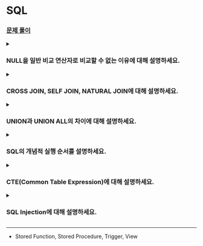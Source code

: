 # SQL

### [문제 풀이](https://leetcode.com/studyplan/top-sql-50/)

<details>
<summary><h3>NULL을 일반 비교 연산자로 비교할 수 없는 이유에 대해 설명하세요.</h3></summary>

- NULL은 unknown, unavailable, not applicable의 의미를 가질 수 있어 단일한 값으로 취급하기 어려움
- 즉, 같은 NULL이라 하더라도 그 의미가 다를 수 있으므로 일반 비교 연산자로 비교할 경우, 비교 결과는 TRUE나 FALSE가 아니라 UNKNOWN이 됨
- 이렇듯 SQL은 비교/논리 연산의 결과로 TRUE, FALSE, UNKNOWN을 반환할 수 있으며, 이를 Three-valued logic이라 부름
- 따라서 WHERE 절 등에서 NULL 값을 올바르게 비교하기 위해서는 IS NULL 또는 IS NOT NULL 연산자를 사용해야함

<details>
<summary><h4>WHERE 절에서 NOT IN 연산 사용 시, NULL 값으로 인해 발생할 수 있는 문제와 이를 해결할 수 있는 방법을 설명하세요.</h4></summary>

```sql
select * 
from employees
where department_id not in (select department_id from departments);
```

- 만약 `departments` 테이블의 `department_id` 컬럼에 NULL 값이 하나라도 포함되어 있다면, 비교 과정에서 `employee.department_id = NULL`이 되며 UNKNOWN을 반환함
- 이로 인해, NOT IN 조건 전체가 UNKNOWN이 되어 원래 필터링 하려던 데이터가 전혀 반환되지 않을 수 있음
- 이를 해결하기 위해서는 서브쿼리 결과에 NULL이 포함되지 않도록 조건을 추가하거나(`where department_id is not null`), NOT IN 대신 NOT EXISTS 연산을 사용할 수 있음
</details>
</details>

<details>
<summary><h3>CROSS JOIN, SELF JOIN, NATURAL JOIN에 대해 설명하세요.</h3></summary>

#### CROSS JOIN
- 두 테이블의 카티지언 프로덕트를 반환함
- 두 테이블의 행 수가 많을 경우 결과 행 수가 기하급수적으로 증가할 수 있음

```sql
select A.*, B.* 
from TableA A
cross join TableB B;
```

<br>

#### SELF JOIN
- 동일한 테이블을 조인하여 테이블 내의 관계나 계층 구조를 조회할 때 사용됨

```sql
select E1.employee_id, E1.name, E2.name manager_name
from employees E1
left join employees E2 on E1.manager_id = E2.employee_id;
```

<br>

#### NATURAL JOIN
- 두 테이블에서 동일한 이름의 컬럼을 기준으로 자동 조인 조건을 생성하여 조인함
- 명시적으로 조인 조건을 작성하지 않아 의도치 않은 컬럼들이 매칭 조건으로 사용될 수 있음
- 따라서 명시적 조인을 사용하는 것이 권장됨

```sql
select *
from TableA
natural join TableB;
```
</details>

<details>
<summary><h3>UNION과 UNION ALL의 차이에 대해 설명하세요.</h3></summary>

#### UNION
- 여러 SELECT 문의 결과를 합친 후, 중복된 행을 제거한 하나의 결과 집합을 반환함

#### UNION ALL
- 여러 SELECT 문의 결과를 그대로 결합하여 반환함
- 중복된 행도 제거하지 않고 모두 포함함
- 중복 제거 과정이 없으므로 일반적으로 UNION에 비해 더 빠름 
</details>

<details>
<summary><h3>SQL의 개념적 실행 순서를 설명하세요.</h3></summary>

1. FROM
2. WHERE
3. GROUP BY
4. HAVING
5. SELECT
6. DISTINCT
7. ORDER BY
8. LIMIT, OFFSET
</details>

<details>
<summary><h3>CTE(Common Table Expression)에 대해 설명하세요.</h3></summary>

- WITH 키워드를 사용하여 정의하는 임시 결과 집합
- 하나의 쿼리 내에서만 재사용할 수 있음
- 재귀 쿼리도 지원함

```sql
with ActiveEmployees as (
    select employee_id, manager_id, name
    from employees
    where active = 1
)
select *
from ActiveEmployees
where manager_id is not null;
```
</details>

<details>
<summary><h3>SQL Injection에 대해 설명하세요.</h3></summary>

- 애플리케이션에서 사용자 입력을 검증이나 이스케이프 없이 바로 SQL 쿼리에 포함시킬 때 발생하는 보안 취약점
- Java에서는 `PreparedStatement` 등을 사용하여 SQL Injection 공격을 예방할 수 있음
</details>

---
- Stored Function, Stored Procedure, Trigger, View